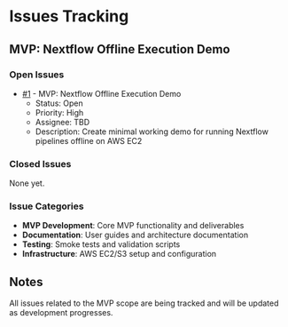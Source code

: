 # Issues Tracking

## MVP: Nextflow Offline Execution Demo

### Open Issues
- [#1](https://github.com/mytestlab123/pipeline/issues/1) - MVP: Nextflow Offline Execution Demo
  - Status: Open
  - Priority: High
  - Assignee: TBD
  - Description: Create minimal working demo for running Nextflow pipelines offline on AWS EC2

### Closed Issues
None yet.

### Issue Categories
- **MVP Development**: Core MVP functionality and deliverables
- **Documentation**: User guides and architecture documentation  
- **Testing**: Smoke tests and validation scripts
- **Infrastructure**: AWS EC2/S3 setup and configuration

## Notes
All issues related to the MVP scope are being tracked and will be updated as development progresses.